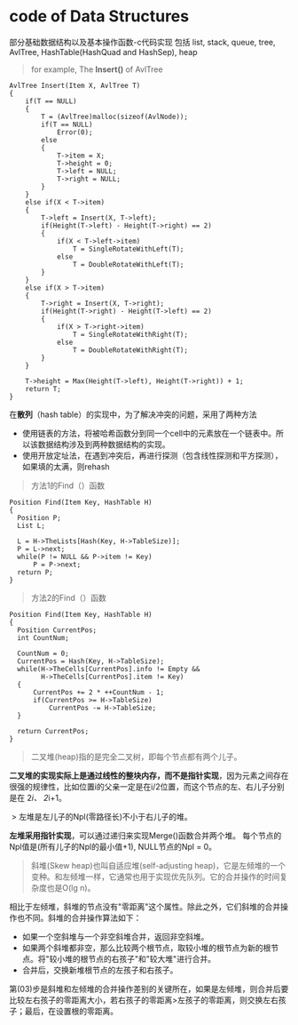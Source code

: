 # code of Data Structures
部分基础数据结构以及基本操作函数-c代码实现
包括 list, stack, queue, tree, AvlTree, HashTable(HashQuad and HashSep), heap

> for example, The **Insert()** of AvlTree

  ```
  AvlTree Insert(Item X, AvlTree T)
  {
	  if(T == NULL)
	  {
		  T = (AvlTree)malloc(sizeof(AvlNode));
		  if(T == NULL)
			  Error(0);
		  else
		  {
			  T->item = X;
			  T->height = 0;
			  T->left = NULL;
			  T->right = NULL;
		  }
	  }
	  else if(X < T->item)
	  {
		  T->left = Insert(X, T->left);
		  if(Height(T->left) - Height(T->right) == 2)
		  {
			  if(X < T->left->item)
				  T = SingleRotateWithLeft(T);
			  else
				  T = DoubleRotateWithLeft(T);
		  }
	  }
	  else if(X > T->item)
	  {
		  T->right = Insert(X, T->right);
		  if(Height(T->right) - Height(T->left) == 2)
		  {
			  if(X > T->right->item)
				  T = SingleRotateWithRight(T);
			  else
				  T = DoubleRotateWithRight(T);
		  }
	  }

	  T->height = Max(Height(T->left), Height(T->right)) + 1;
	  return T;
  }
  ```

  在**散列**（hash table）的实现中，为了解决冲突的问题，采用了两种方法
  - 使用链表的方法，将被哈希函数分到同一个cell中的元素放在一个链表中。所以该数据结构涉及到两种数据结构的实现。
  - 使用开放定址法，在遇到冲突后，再进行探测（包含线性探测和平方探测），如果填的太满，则rehash

> 方法1的Find（）函数

  ```
  Position Find(Item Key, HashTable H)
  {
  	Position P;
  	List L;

  	L = H->TheLists[Hash(Key, H->TableSize)];
  	P = L->next;
  	while(P != NULL && P->item != Key)
  		P = P->next;
  	return P;
  }

  ```

  > 方法2的Find（）函数

  ```
  Position Find(Item Key, HashTable H)
  {
  	Position CurrentPos;
  	int CountNum;

  	CountNum = 0;
  	CurrentPos = Hash(Key, H->TableSize);
  	while(H->TheCells[CurrentPos].info != Empty &&
  		  H->TheCells[CurrentPos].item != Key)
  	{
  		CurrentPos += 2 * ++CountNum - 1;
  		if(CurrentPos >= H->TableSize)
  			CurrentPos -= H->TableSize;
  	}

  	return CurrentPos;
  }
  ```

  >二叉堆(heap)指的是完全二叉树，即每个节点都有两个儿子。

  **二叉堆的实现实际上是通过线性的整块内存，而不是指针实现**，因为元素之间存在很强的规律性，比如位置i的父亲一定是在i/2位置，而这个节点的左、右儿子分别是在 2*i、 2*i+1。

  > 左堆是左儿子的Npl(零路径长)不小于右儿子的堆。

  **左堆采用指针实现**，可以通过递归来实现Merge()函数合并两个堆。
  每个节点的Npl值是(所有儿子的Npl的最小值+1), NULL节点的Npl = 0。

  >斜堆(Skew heap)也叫自适应堆(self-adjusting heap)，它是左倾堆的一个变种。和左倾堆一样，它通常也用于实现优先队列。它的合并操作的时间复杂度也是O(lg n)。

相比于左倾堆，斜堆的节点没有"零距离"这个属性。除此之外，它们斜堆的合并操作也不同。斜堆的合并操作算法如下：
- 如果一个空斜堆与一个非空斜堆合并，返回非空斜堆。
- 如果两个斜堆都非空，那么比较两个根节点，取较小堆的根节点为新的根节点。将"较小堆的根节点的右孩子"和"较大堆"进行合并。
- 合并后，交换新堆根节点的左孩子和右孩子。

第(03)步是斜堆和左倾堆的合并操作差别的关键所在，如果是左倾堆，则合并后要比较左右孩子的零距离大小，若右孩子的零距离>左孩子的零距离，则交换左右孩子；最后，在设置根的零距离。
